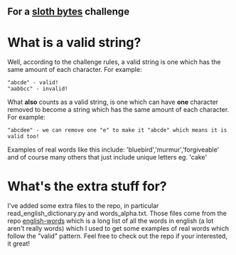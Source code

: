 ## For a [sloth bytes](https://slothbytes.beehiiv.com/subscribe?ref=vPltYPtWYd) challenge ## 

# What is a valid string? # 
Well, according to the challenge rules, a valid string is one which has the same amount of each character.
For example:
```
"abcde" - valid!
"aabbcc" - invalid!
```
What **also** counts as a valid string, is one which can have **one** character removed to become a string which has the same amount of each character.
For example:
```
"abcdee" - we can remove one "e" to make it "abcde" which means it is valid too!
```
Examples of real words like this include: 'bluebird','murmur','forgiveable' and of course many others that just include unique letters eg. 'cake' 

# What's the extra stuff for? #
I've added some extra files to the repo, in particular read_english_dictionary.py and words_alpha.txt.
Those files come from the repo [english-words](https://github.com/dwyl/english-words) which is a long list of all the words in english (a lot aren't really words) which I used to get some examples of real words which follow the "valid" pattern. Feel free to check out the repo if your interested, it great!
